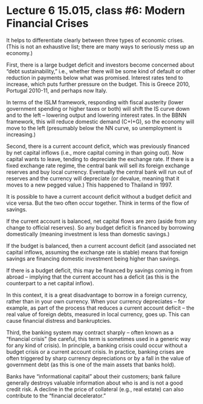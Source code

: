 # Lecture 6 15.015, class #6: Modern Financial Crises 

It helps to differentiate clearly between three types of economic crises.  (This is not an exhaustive list; there are many ways to seriously mess up an economy.) 

First, there is a large budget deficit and investors become concerned about “debt sustainability,” i.e., whether there will be some kind of default or other reduction in payments below what was promised.  Interest rates tend to increase, which puts further pressure on the budget.  This is Greece 2010, Portugal 2010-11, and perhaps now Italy. 

In terms of the ISLM framework, responding with fiscal austerity (lower government spending or higher taxes or both) will shift the IS curve down and to the left – lowering output and lowering interest rates.  In the BBNN framework, this will reduce domestic demand (C+I+G), so the economy will move to the left (presumably below the NN curve, so unemployment is increasing.) 

Second, there is a current account deficit, which was previously financed by net capital inflows (i.e., more capital coming in than going out).  Now capital wants to leave, tending to depreciate the exchange rate.  If there is a fixed exchange rate regime, the central bank will sell its foreign exchange reserves and buy local currency.  Eventually the central bank will run out of reserves and the currency will depreciate (or devalue, meaning that it moves to a new pegged value.)  This happened to Thailand in 1997. 

It is possible to have a current account deficit without a budget deficit and vice versa.  But the two often occur together. Think in terms of the flow of savings.   

If the current account is balanced, net capital flows are zero (aside from any change to official reserves). So any budget deficit is financed by borrowing domestically (meaning investment is less than domestic savings.) 

If the budget is balanced, then a current account deficit (and associated net capital inflows, assuming the exchange rate is stable) means that foreign savings are financing domestic investment being higher than savings. 

If there is a budget deficit, this may be financed by savings coming in from abroad – implying that the current account has a deficit (as this is the counterpart to a net capital inflow). 

In this context, it is a great disadvantage to borrow in a foreign currency, rather than in your own currency. When your currency depreciates – for example, as part of the process that reduces a current account deficit – the real value of foreign debts, measured in local currency, goes up.  This can cause financial distress and bankruptcies. 

Third, the banking system may contract sharply – often known as a “financial crisis” (be careful, this term is sometimes used in a generic way for any kind of crisis).  In principle, a banking crisis could occur without a budget crisis or a current account crisis.  In practice, banking crises are often triggered by sharp currency depreciations or by a fall in the value of government debt (as this is one of the main assets that banks hold). 

Banks have “informational capital” about their customers; bank failure generally destroys valuable information about who is and is not a good credit risk.  A decline in the price of collateral (e.g., real estate) can also contribute to the “financial decelerator.” 